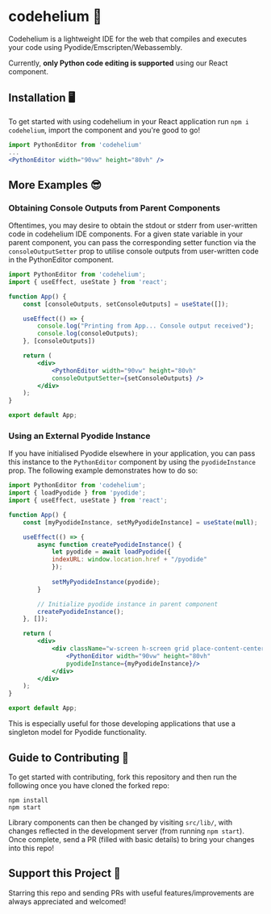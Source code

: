 # codehelium 👾

Codehelium is a lightweight IDE for the web that compiles and executes your code using Pyodide/Emscripten/Webassembly.

Currently, **only Python code editing is supported** using our React component.

## Installation 🖥️

To get started with using codehelium in your React application run `npm i codehelium`, import the component and you're good to go!
```jsx
import PythonEditor from 'codehelium'
...
<PythonEditor width="90vw" height="80vh" />
```
## More Examples 😎

### Obtaining Console Outputs from Parent Components
Oftentimes, you may desire to obtain the stdout or stderr from user-written code in codehelium IDE components. For a given state variable in your parent component, you can pass the corresponding setter function via the `consoleOutputSetter` prop to utilise console outputs from user-written code in the PythonEditor component.
```jsx
import PythonEditor from 'codehelium';
import { useEffect, useState } from 'react';

function App() {
    const [consoleOutputs, setConsoleOutputs] = useState([]);

    useEffect(() => {
        console.log("Printing from App... Console output received");
        console.log(consoleOutputs);
    }, [consoleOutputs])

    return (
        <div>
            <PythonEditor width="90vw" height="80vh" 
            consoleOutputSetter={setConsoleOutputs} />
        </div>
    );
}

export default App;
```
### Using an External Pyodide Instance
If you have initialised Pyodide elsewhere in your application, you can pass this instance to the `PythonEditor` component by using the `pyodideInstance` prop. The following example demonstrates how to do so:
```jsx
import PythonEditor from 'codehelium';
import { loadPyodide } from 'pyodide';
import { useEffect, useState } from 'react';

function App() {
    const [myPyodideInstance, setMyPyodideInstance] = useState(null);

    useEffect(() => {
        async function createPyodideInstance() {
            let pyodide = await loadPyodide({
            indexURL: window.location.href + "/pyodide"
            });
            
            setMyPyodideInstance(pyodide);
        }

        // Initialize pyodide instance in parent component
        createPyodideInstance();
    }, []);

    return (
        <div>
            <div className="w-screen h-screen grid place-content-center">
                <PythonEditor width="90vw" height="80vh"
                pyodideInstance={myPyodideInstance}/>
            </div>
        </div>
    );
}

export default App;
```
This is especially useful for those developing applications that use a singleton model for Pyodide functionality.
## Guide to Contributing 🫶
To get started with contributing, fork this repository and then run the following once you have cloned the forked repo:
```
npm install
npm start
```
Library components can then be changed by visiting `src/lib/`, with changes reflected in the development server (from running `npm start`). Once complete, send a PR (filled with basic details) to bring your changes into this repo!

## Support this Project 💛
Starring this repo and sending PRs with useful features/improvements are always appreciated and welcomed!
